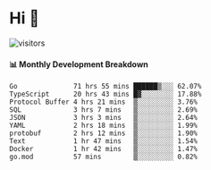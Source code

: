 # Hi 👋
 
![visitors](https://visitor-badge.glitch.me/badge?page_id=sorcererxw.sorcererx)

#### 📊 Monthly Development Breakdown

<!--START_SECTION:waka-->
```text
Go              71 hrs 55 mins ██████▒░░░ 62.07%
TypeScript      20 hrs 43 mins █▓░░░░░░░░ 17.88%
Protocol Buffer 4 hrs 21 mins  ▒░░░░░░░░░ 3.76%
SQL             3 hrs 7 mins   ▒░░░░░░░░░ 2.69%
JSON            3 hrs 3 mins   ▒░░░░░░░░░ 2.64%
YAML            2 hrs 18 mins  ▒░░░░░░░░░ 1.99%
protobuf        2 hrs 12 mins  ▒░░░░░░░░░ 1.90%
Text            1 hr 47 mins   ▒░░░░░░░░░ 1.54%
Docker          1 hr 42 mins   ▒░░░░░░░░░ 1.47%
go.mod          57 mins        ▒░░░░░░░░░ 0.82%
```
<!--END_SECTION:waka-->
